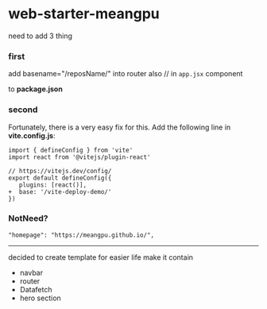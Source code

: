 # web-starter-meangpu

need to add 3 thing

### first

add basename="/reposName/" into router also // in `app.jsx` component
<BrowserRouter basename='/web-starter-meangpu/'>

to **package.json**

### second

Fortunately, there is a very easy fix for this. Add the following line in **vite.config.js**:

```
import { defineConfig } from 'vite'
import react from '@vitejs/plugin-react'

// https://vitejs.dev/config/
export default defineConfig({
   plugins: [react()],
+  base: '/vite-deploy-demo/'
})

```

### NotNeed?

```
"homepage": "https://meangpu.github.io/",
```

---

decided to create template for easier life make it contain

- navbar
- router
- Datafetch
- hero section
